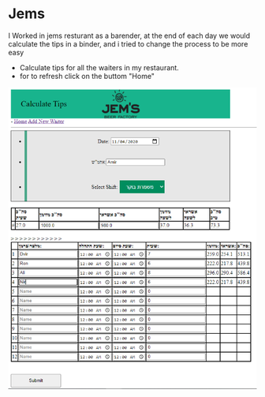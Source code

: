 # Jems
I Worked in jems resturant as a barender,
at the end of each day we would calculate the tips in a binder,
and i tried to change the process to be more easy
* Calculate tips for all the waiters in my restaurant.
* for to refresh click on the buttom "Home"


![example_tips2](https://github.com/dvirtayeb/Jems/blob/master/example_tips2.png)
